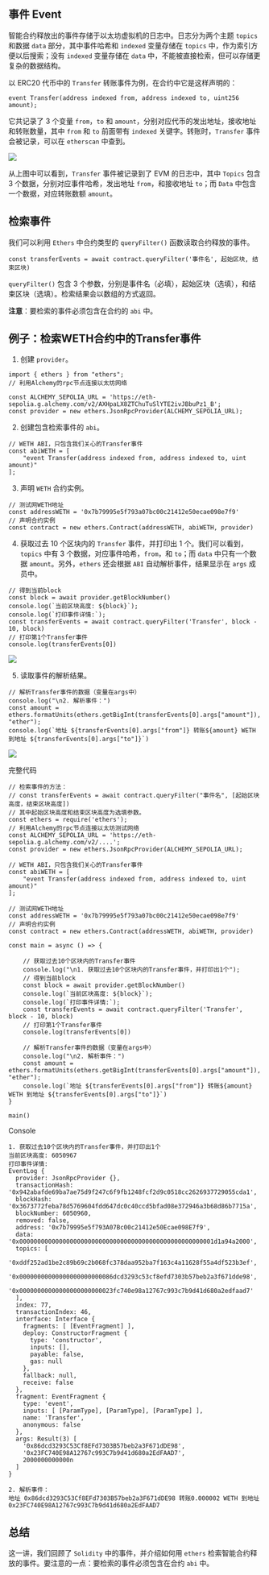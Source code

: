 
## **事件 Event**

智能合约释放出的事件存储于以太坊虚拟机的日志中。日志分为两个主题 `topics` 和数据 `data` 部分，其中事件哈希和 `indexed` 变量存储在 `topics` 中，作为索引方便以后搜索；没有 `indexed` 变量存储在 `data` 中，不能被直接检索，但可以存储更复杂的数据结构。

以 ERC20 代币中的 `Transfer` 转账事件为例，在合约中它是这样声明的：

```
event Transfer(address indexed from, address indexed to, uint256 amount);
```

它共记录了 3 个变量 `from`，`to` 和 `amount`，分别对应代币的发出地址，接收地址和转账数量，其中 `from` 和 `to` 前面带有 `indexed` 关键字。转账时，`Transfer` 事件会被记录，可以在 `etherscan` 中查到。

![](static/LICDbY079ozCTzxSNgMceItynof.png)

从上图中可以看到，`Transfer` 事件被记录到了 EVM 的日志中，其中 `Topics` 包含 3 个数据，分别对应事件哈希，发出地址 `from`，和接收地址 `to`；而 `Data` 中包含一个数据，对应转账数额 `amount`。

## **检索事件**

我们可以利用 `Ethers` 中合约类型的 `queryFilter()` 函数读取合约释放的事件。

```
const transferEvents = await contract.queryFilter('事件名', 起始区块, 结束区块)
```

`queryFilter()` 包含 3 个参数，分别是事件名（必填），起始区块（选填），和结束区块（选填）。检索结果会以数组的方式返回。

**注意**：要检索的事件必须包含在合约的 `abi` 中。

## **例子：检索****WETH****合约中的****Transfer****事件**

1. 创建 `provider`。

```
import { ethers } from "ethers";
// 利用Alchemy的rpc节点连接以太坊网络

const ALCHEMY_SEPOLIA_URL = 'https://eth-sepolia.g.alchemy.com/v2/AXHpaLX8ZTChuTuSlYTE2ivJBbuPz1_B';
const provider = new ethers.JsonRpcProvider(ALCHEMY_SEPOLIA_URL);
```

2. 创建包含检索事件的 `abi`。

```
// WETH ABI，只包含我们关心的Transfer事件
const abiWETH = [
    "event Transfer(address indexed from, address indexed to, uint amount)"
];
```

3. 声明 `WETH` 合约实例。

```
// 测试网WETH地址
const addressWETH = '0x7b79995e5f793a07bc00c21412e50ecae098e7f9'
// 声明合约实例
const contract = new ethers.Contract(addressWETH, abiWETH, provider)
```

4. 获取过去 10 个区块内的 `Transfer` 事件，并打印出 1 个。我们可以看到，`topics` 中有 3 个数据，对应事件哈希，`from`，和 `to`；而 `data` 中只有一个数据 `amount`。另外，`ethers` 还会根据 `ABI` 自动解析事件，结果显示在 `args` 成员中。

```
// 得到当前block
const block = await provider.getBlockNumber()
console.log(`当前区块高度: ${block}`);
console.log(`打印事件详情:`);
const transferEvents = await contract.queryFilter('Transfer', block - 10, block)
// 打印第1个Transfer事件
console.log(transferEvents[0])
```

![](static/Z42ebIrSHoDy7vxnQQ2cBTrznTb.png)

5. 读取事件的解析结果。

```
// 解析Transfer事件的数据（变量在args中）
console.log("\n2. 解析事件：")
const amount = ethers.formatUnits(ethers.getBigInt(transferEvents[0].args["amount"]), "ether");
console.log(`地址 ${transferEvents[0].args["from"]} 转账${amount} WETH 到地址 ${transferEvents[0].args["to"]}`)
```

![](static/U6FBbFIkJoSWEox7Pa5cwmatnsg.png)

完整代码

```
// 检索事件的方法：
// const transferEvents = await contract.queryFilter("事件名", [起始区块高度，结束区块高度])
// 其中起始区块高度和结束区块高度为选填参数。
const ethers = require('ethers');
// 利用Alchemy的rpc节点连接以太坊测试网络
const ALCHEMY_SEPOLIA_URL = 'https://eth-sepolia.g.alchemy.com/v2/....';
const provider = new ethers.JsonRpcProvider(ALCHEMY_SEPOLIA_URL);

// WETH ABI，只包含我们关心的Transfer事件
const abiWETH = [
    "event Transfer(address indexed from, address indexed to, uint amount)"
];

// 测试网WETH地址
const addressWETH = '0x7b79995e5f793a07bc00c21412e50ecae098e7f9'
// 声明合约实例
const contract = new ethers.Contract(addressWETH, abiWETH, provider)

const main = async () => {

    // 获取过去10个区块内的Transfer事件
    console.log("\n1. 获取过去10个区块内的Transfer事件，并打印出1个");
    // 得到当前block
    const block = await provider.getBlockNumber()
    console.log(`当前区块高度: ${block}`);
    console.log(`打印事件详情:`);
    const transferEvents = await contract.queryFilter('Transfer', block - 10, block)
    // 打印第1个Transfer事件
    console.log(transferEvents[0])

    // 解析Transfer事件的数据（变量在args中）
    console.log("\n2. 解析事件：")
    const amount = ethers.formatUnits(ethers.getBigInt(transferEvents[0].args["amount"]), "ether");
    console.log(`地址 ${transferEvents[0].args["from"]} 转账${amount} WETH 到地址 ${transferEvents[0].args["to"]}`)
}

main()
```

Console

```
1. 获取过去10个区块内的Transfer事件，并打印出1个
当前区块高度: 6050967
打印事件详情:
EventLog {
  provider: JsonRpcProvider {},
  transactionHash: '0x942abafde69ba7ae75d9f247c6f9fb1248fcf2d9c0518cc2626937729055cda1',
  blockHash: '0x3673772feba78d5769604fdd647dc0c40ccd5bfad08e372946a3b68d86b7715a',
  blockNumber: 6050960,
  removed: false,
  address: '0x7b79995e5f793A07Bc00c21412e50Ecae098E7f9',
  data: '0x000000000000000000000000000000000000000000000000000001d1a94a2000',
  topics: [
    '0xddf252ad1be2c89b69c2b068fc378daa952ba7f163c4a11628f55a4df523b3ef',
    '0x00000000000000000000000086dcd3293c53cf8efd7303b57beb2a3f671dde98',
    '0x00000000000000000000000023fc740e98a12767c993c7b9d41d680a2edfaad7'
  ],
  index: 77,
  transactionIndex: 46,
  interface: Interface {
    fragments: [ [EventFragment] ],
    deploy: ConstructorFragment {
      type: 'constructor',
      inputs: [],
      payable: false,
      gas: null
    },
    fallback: null,
    receive: false
  },
  fragment: EventFragment {
    type: 'event',
    inputs: [ [ParamType], [ParamType], [ParamType] ],
    name: 'Transfer',
    anonymous: false
  },
  args: Result(3) [
    '0x86dcd3293C53Cf8EFd7303B57beb2a3F671dDE98',
    '0x23FC740E98A12767c993C7b9d41d680a2EdFAAD7',
    2000000000000n
  ]
}

2. 解析事件：
地址 0x86dcd3293C53Cf8EFd7303B57beb2a3F671dDE98 转账0.000002 WETH 到地址 0x23FC740E98A12767c993C7b9d41d680a2EdFAAD7
```

## **总结**

这一讲，我们回顾了 `Solidity` 中的事件，并介绍如何用 `ethers` 检索智能合约释放的事件。要注意的一点：要检索的事件必须包含在合约 `abi` 中。
